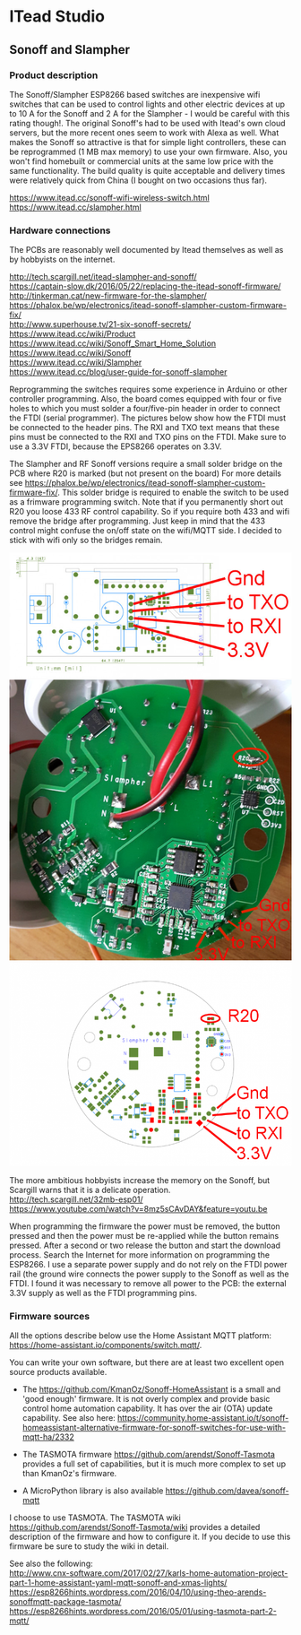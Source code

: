 # ITead Studio

## Sonoff and Slampher

### Product description

The Sonoff/Slampher ESP8266 based switches are inexpensive wifi switches that can be used to control lights and other electric devices at up to 10 A for the Sonoff and 2 A for the Slampher - I would be careful with this rating though!.  The original Sonoff's had to be used with Itead's own cloud servers, but the more recent ones seem to work with Alexa as well.  What makes the Sonoff so attractive is that for simple light controllers, these can be reprogrammed (1 MB max memory) to use your own firmware. Also, you won't find homebuilt or commercial units at the same low price with the same functionality.  The build quality is quite acceptable and delivery times were relatively quick from China (I bought on two occasions thus far).  

https://www.itead.cc/sonoff-wifi-wireless-switch.html  
https://www.itead.cc/slampher.html

### Hardware connections
The PCBs are reasonably well documented by Itead themselves as well as by hobbyists on the internet.

http://tech.scargill.net/itead-slampher-and-sonoff/  
https://captain-slow.dk/2016/05/22/replacing-the-itead-sonoff-firmware/  
http://tinkerman.cat/new-firmware-for-the-slampher/  
https://phalox.be/wp/electronics/itead-sonoff-slampher-custom-firmware-fix/  
http://www.superhouse.tv/21-six-sonoff-secrets/  
https://www.itead.cc/wiki/Product  
https://www.itead.cc/wiki/Sonoff_Smart_Home_Solution  
https://www.itead.cc/wiki/Sonoff  
https://www.itead.cc/wiki/Slampher  
https://www.itead.cc/blog/user-guide-for-sonoff-slampher  

Reprogramming the switches requires some experience in Arduino or other controller programming. Also, the board comes equipped with four or five holes to which you must solder a four/five-pin header in order to connect the FTDI (serial programmer).  The pictures below show how the FTDI must be connected to the header pins. The RXI and TXO text means that these pins must be connected to the RXI and TXO pins on the FTDI.  Make sure to use a 3.3V FTDI, because the EPS8266 operates on 3.3V.  

The Slampher and RF Sonoff versions  require a small solder bridge on the PCB where R20 is marked (but not present on the board) For more details see https://phalox.be/wp/electronics/itead-sonoff-slampher-custom-firmware-fix/.  This solder bridge is required to enable the switch to be used as a frimware programming switch.  Note that if you permanently short out R20 you loose 433 RF control capability.  So if you require both 433 and wifi remove the bridge after programming.  Just keep in mind that the 433 control might confuse the on/off state on the wifi/MQTT side.  I decided to stick with wifi only so the bridges remain.


![Sonoff-view.jpg](images/Sonoff-view.jpg)  
![slampher-pic.jpg](images/slampher-pic.jpg)  
![Slampher_schmatic.png](images/Slampher_schmatic.png)  

The more ambitious hobbyists increase the memory on the Sonoff, but Scargill warns that it is a delicate operation.  
http://tech.scargill.net/32mb-esp01/  
https://www.youtube.com/watch?v=8mz5sCAvDAY&feature=youtu.be  

When programming the firmware the power must be removed, the button pressed  and then the power must be re-applied while the button remains pressed. After a second or two release the button and start the download process. Search the Internet  for more information on programming the ESP8266. I use a separate power supply and do not rely on the FTDI power rail (the ground wire connects the power supply to the Sonoff as well as the FTDI. I found it was necessary to remove all power to the PCB: the external 3.3V supply as well as the FTDI programming pins. 

### Firmware sources

All the options describe below use the Home Assistant MQTT platform: https://home-assistant.io/components/switch.mqtt/.


You can write your own software, but there are at least two excellent open source products available.

- The https://github.com/KmanOz/Sonoff-HomeAssistant is a small and 'good enough' firmware. It is not overly complex and provide basic control home automation capability.   It has over the air (OTA) update capability. See also here: https://community.home-assistant.io/t/sonoff-homeassistant-alternative-firmware-for-sonoff-switches-for-use-with-mqtt-ha/2332

- The TASMOTA firmware https://github.com/arendst/Sonoff-Tasmota   provides a full set of capabilities, but it is much more complex to set up than KmanOz's firmware.  

- A MicroPython library is also available https://github.com/davea/sonoff-mqtt



I choose to use TASMOTA.  The TASMOTA wiki https://github.com/arendst/Sonoff-Tasmota/wiki  provides a detailed description of the firmware and how to configure it.  If you decide to use this firmware be sure to study the wiki in detail. 

See also the following:  
http://www.cnx-software.com/2017/02/27/karls-home-automation-project-part-1-home-assistant-yaml-mqtt-sonoff-and-xmas-lights/  
https://esp8266hints.wordpress.com/2016/04/10/using-theo-arends-sonoffmqtt-package-tasmota/  
https://esp8266hints.wordpress.com/2016/05/01/using-tasmota-part-2-mqtt/  




